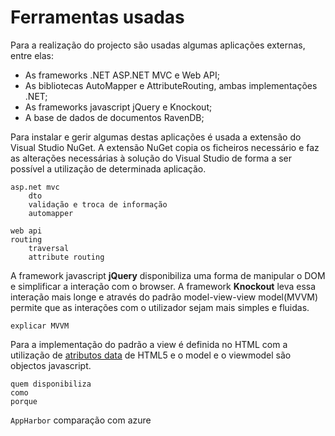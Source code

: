 ﻿# Ferramentas usadas

Para a realização do projecto são usadas algumas aplicações externas, entre elas:
 * As frameworks .NET ASP.NET MVC e Web API;
 * As bibliotecas AutoMapper e AttributeRouting, ambas implementações .NET;
 * As frameworks javascript jQuery e Knockout;
 * A base de dados de documentos RavenDB;

Para instalar e gerir algumas destas aplicações é usada a extensão do Visual Studio NuGet. A extensão NuGet copia os ficheiros necessário e faz as alterações necessárias à solução do Visual Studio de forma a ser possível a utilização de determinada aplicação.

```
asp.net mvc
	dto
	validação e troca de informação
	automapper

web api
routing 
	traversal 
	attribute routing
```

A framework javascript **jQuery** disponibiliza uma forma de manipular o DOM e simplificar a interação com o browser. A framework **Knockout** leva essa interação mais longe e através do padrão model-view-view model(MVVM) permite que as interações com o utilizador sejam mais simples e fluidas.

`explicar MVVM`

Para a implementação do padrão a view é definida no HTML com a utilização de [atributos data](http://developers.whatwg.org/elements.html#embedding-custom-non-visible-data-with-the-data-*-attributes) de HTML5 e o model e o viewmodel são objectos javascript. 

```RavenDB
quem disponibiliza 
como 
porque
```

```AppHarbor```
comparação com azure




